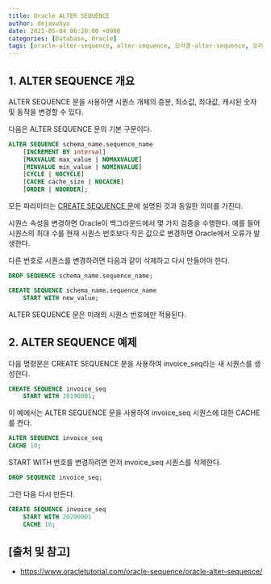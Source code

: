 ```yaml
---
title: Oracle ALTER SEQUENCE
author: dejavuhyo
date: 2021-05-04 06:20:00 +0900
categories: [Database, Oracle]
tags: [oracle-alter-sequence, alter-sequence, 오라클-alter-sequence, 오라클-시퀀스-수정]
---
```


## 1. ALTER SEQUENCE 개요
ALTER SEQUENCE 문을 사용하면 시퀀스 개체의 증분, 최소값, 최대값, 캐시된 숫자 및 동작을 변경할 수 있다.

다음은 ALTER SEQUENCE 문의 기본 구문이다.

```sql
ALTER SEQUENCE schema_name.sequence_name
    [INCREMENT BY interval]
    [MAXVALUE max_value | NOMAXVALUE]
    [MINVALUE min_value | NOMINVALUE]
    [CYCLE | NOCYCLE]
    [CACHE cache_size | NOCACHE]
    [ORDER | NOORDER];
```

모든 파라미터는 [CREATE SEQUENCE 문](https://dejavuhyo.github.io/posts/oracle-create-sequence/)에 설명된 것과 동일한 의미를 가진다.

시퀀스 속성을 변경하면 Oracle이 백그라운드에서 몇 가지 검증을 수행한다. 예를 들어 시퀀스의 최대 수를 현재 시퀀스 번호보다 작은 값으로 변경하면 Oracle에서 오류가 발생한다.

다른 번호로 시퀀스를 변경하려면 다음과 같이 삭제하고 다시 만들어야 한다.

```sql
DROP SEQUENCE schema_name.sequence_name;

CREATE SEQUENCE schema_name.sequence_name
    START WITH new_value;
```

ALTER SEQUENCE 문은 미래의 시퀀스 번호에만 적용된다.

## 2. ALTER SEQUENCE 예제
다음 명령문은 CREATE SEQUENCE 문을 사용하여 invoice_seq라는 새 시퀀스를 생성한다.

```sql
CREATE SEQUENCE invoice_seq
    START WITH 20190001;
```

이 예에서는 ALTER SEQUENCE 문을 사용하여 invoice_seq 시퀀스에 대한 CACHE를 켠다.

```sql
ALTER SEQUENCE invoice_seq
CACHE 10;
```

START WITH 번호를 변경하려면 먼저 invoice_seq 시퀀스를 삭제한다.

```sql
DROP SEQUENCE invoice_seq;
```

그런 다음 다시 만든다.

```sql
CREATE SEQUENCE invoice_seq
    START WITH 20200001
    CACHE 10;
```

## [출처 및 참고]
* <https://www.oracletutorial.com/oracle-sequence/oracle-alter-sequence/>
